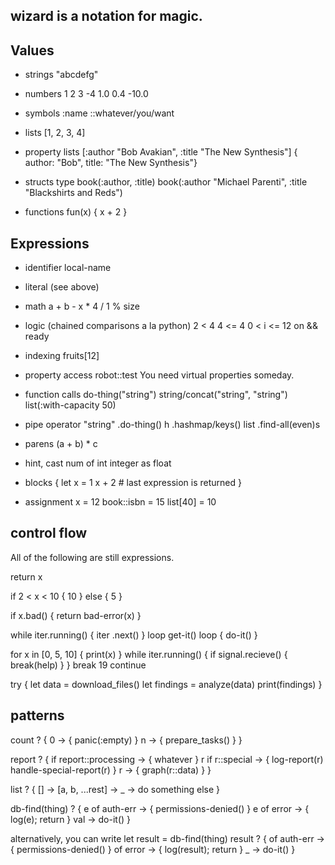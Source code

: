 wizard is a notation for magic.
--------------------------------

## Values
- strings
"abcdefg"

- numbers
1 2 3 -4
1.0 0.4 -10.0

- symbols
:name ::whatever/you/want


- lists
[1, 2, 3, 4]

- property lists
[:author "Bob Avakian", :title "The New Synthesis"]
{ author: "Bob", title: "The New Synthesis"}

- structs
type book(:author, :title)
book(:author "Michael Parenti", :title "Blackshirts and Reds")

- functions
fun(x) { x + 2 }

## Expressions
- identifier
local-name

- literal (see above)

- math
a + b - x * 4 / 1 % size

- logic (chained comparisons a la python)
2 < 4
4 <= 4
0 < i <= 12
on && ready

- indexing
fruits[12]

- property access
robot::test
You need virtual properties someday.

-  function calls
do-thing("string")
string/concat("string", "string")
list(:with-capacity 50)

- pipe operator
"string" .do-thing()
h .hashmap/keys()
list .find-all(even)s

- parens
(a + b) * c

+ hint, cast
num of int
integer as float

+ blocks
{
    let x = 1
    x + 2     # last expression is returned
}

- assignment
x = 12
book::isbn = 15
list[40] = 10

## control flow
All of the following are still expressions.

return x

if 2 < x < 10 { 10 }
else { 5 }

if x.bad() { return bad-error(x) }

while iter.running() {
    iter .next()
}
loop get-it()
loop { do-it() }

for x in [0, 5, 10] { print(x) }
while iter.running() {
  if signal.recieve() {
    break(help)
  }
}
break 19
continue

try {
    let data = download_files()
    let findings = analyze(data)
    print(findings)
}

## patterns
count ? {
  0 -> { panic(:empty) }
  n -> { prepare_tasks() }
}

report ? {
  if report::processing -> { whatever }
  r if r::special -> {
    log-report(r)
    handle-special-report(r)
  }
  r -> { graph(r::data) }
}

list ? {
  [] ->
  [a, b, ...rest] ->
  _ -> do something else
}

db-find(thing) ? {
  e of auth-err -> { permissions-denied() }
  e of error -> { log(e); return }
  val -> do-it()
}

alternatively, you can write
let result = db-find(thing)
result ? {
  of auth-err -> { permissions-denied() }
  of error -> { log(result); return }
  _ -> do-it()
}
